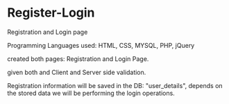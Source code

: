 # Register-Login
Registration and Login page

Programming Languages used: HTML, CSS, MYSQL, PHP, jQuery

created both pages: Registration and Login Page.

given both and Client and Server side validation.

Registration information will be saved in the DB: "user_details", depends on the stored data we will be performing the login operations.

